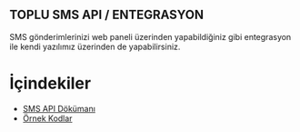 **TOPLU SMS API / ENTEGRASYON** 
----
SMS gönderimlerinizi web paneli üzerinden yapabildiğiniz gibi entegrasyon ile kendi yazılımız üzerinden de yapabilirsiniz.

# İçindekiler
* [SMS API Dökümanı](https://github.com/verimor/SMS-API/blob/master/user_guide.md)
* [Örnek Kodlar](https://github.com/verimor/SMS-API/tree/master/sample_codes)
